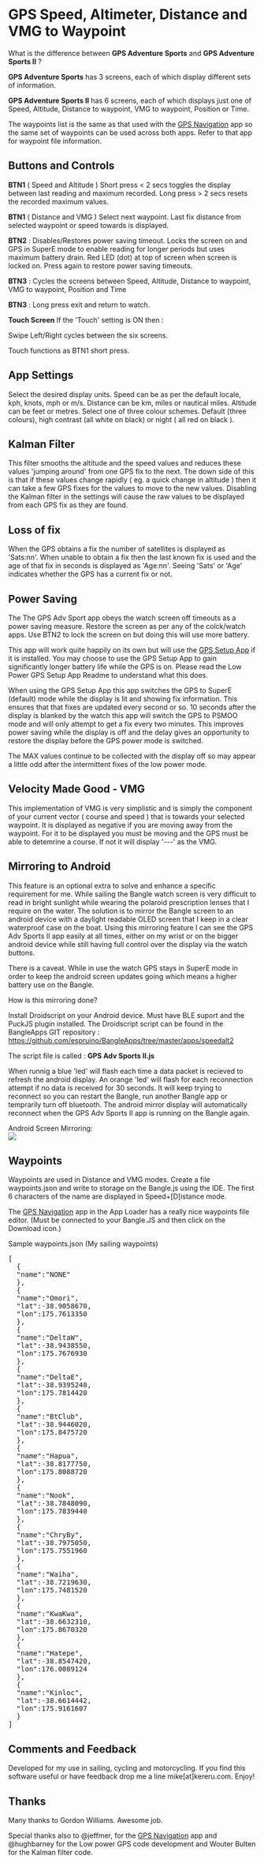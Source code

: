 # GPS Speed, Altimeter, Distance and VMG to Waypoint

What is the difference between **GPS Adventure Sports** and **GPS Adventure Sports II** ?

**GPS Adventure Sports** has 3 screens, each of which display different sets of information.

**GPS Adventure Sports II** has 6 screens, each of which displays just one of Speed, Altitude, Distance to waypoint, VMG to waypoint, Position or Time.

The waypoints list is the same as that used with the [GPS Navigation](https://banglejs.com/apps/#gps%20navigation) app so the same set of waypoints can be used across both apps. Refer to that app for waypoint file information.

## Buttons and Controls

**BTN1** ( Speed and Altitude ) Short press < 2 secs toggles the display between last reading and maximum recorded.  Long press > 2 secs resets the recorded maximum values.

**BTN1** ( Distance and VMG ) Select next waypoint. Last fix distance from selected waypoint or speed towards is displayed.

**BTN2** : Disables/Restores power saving timeout. Locks the screen on and GPS in SuperE mode to enable reading for longer periods but uses maximum battery drain. Red LED (dot) at top of screen when screen is locked on. Press again to restore power saving timeouts.

**BTN3** : Cycles the screens between Speed, Altitude, Distance to waypoint, VMG to waypoint, Position and Time

**BTN3** : Long press exit and return to watch.

**Touch Screen** If the 'Touch' setting is ON then :

Swipe Left/Right cycles between the six screens.

Touch functions as BTN1 short press.


## App Settings

Select the desired display units. Speed can be as per the default locale, kph, knots, mph or m/s. Distance can be km, miles or nautical miles. Altitude can be feet or metres. Select one of three colour schemes. Default (three colours), high contrast (all white on black) or night ( all red on black ). 

## Kalman Filter

This filter smooths the altitude and the speed values and reduces these values 'jumping around' from one GPS fix to the next. The down side of this is that if these values change rapidly ( eg. a quick change in altitude ) then it can take a few GPS fixes for the values to move to the new values. Disabling the Kalman filter in the settings will cause the raw values to be displayed from each GPS fix as they are found.

## Loss of fix

When the GPS obtains a fix the number of satellites is displayed as 'Sats:nn'. When unable to obtain a fix then the last known fix is used and the age of that fix in seconds is displayed as 'Age:nn'. Seeing 'Sats'  or 'Age' indicates whether the GPS has a current fix or not.  

## Power Saving

The The GPS Adv Sport app obeys the watch screen off timeouts as a power saving measure. Restore the screen as per any of the colck/watch apps. Use BTN2 to lock the screen on but doing this will use more battery.

This app will work quite happily on its own but will use the [GPS Setup App](https://banglejs.com/apps/#gps%20setup) if it is installed. You may choose to use the GPS Setup App to gain significantly longer battery life while the GPS is on. Please read the Low Power GPS Setup App Readme to understand what this does.

When using the GPS Setup App this app switches the GPS to SuperE (default) mode while the display is lit and showing fix information. This ensures that that fixes are updated every second or so. 10 seconds after the display is blanked by the watch this app will switch the GPS to PSMOO mode and will only attempt to get a fix every two minutes. This improves power saving while the display is off and the delay gives an opportunity to restore the display before the GPS power mode is switched.

The MAX values continue to be collected with the display off so may appear a little odd after the intermittent fixes of the low power mode. 

## Velocity Made Good - VMG

This implementation of VMG is very simplistic and is simply the component of your current vector ( course and speed ) that is towards your selected waypoint. It is displayed as negative if you are moving away from the waypoint. For it to be displayed you must be moving and the GPS must be able to detemrine a course. If not it will display '---' as the VMG.

## Mirroring to Android

This feature is an optional extra to solve and enhance a specific requirement for me. While sailing the Bangle watch screen is very difficult to read in bright sunlight while wearing the polaroid prescription lenses that I require on the water. The solution is to mirror the Bangle screen to an android device with a daylight readable OLED screen that I keep in a clear waterproof case on the boat. Using this mirroring feature I can see the GPS Adv Sports II app easily at all times, either on my wrist or on the bigger android device while still having full control over the display via the watch buttons.

There is a caveat. While in use the watch GPS stays in SuperE mode in order to keep the android screen updates going which means a higher battery use on the Bangle.

How is this mirroring done?

Install Droidscript on your Android device. Must have BLE suport and the PuckJS plugin installed. The Droidscript script can be found in the BangleApps GIT repository : https://github.com/espruino/BangleApps/tree/master/apps/speedalt2

The script file is called : **GPS Adv Sports II.js**

When runnig a blue 'led' will flash each time a data packet is recieved to refresh the android display. An orange 'led' will flash for each reconnection attempt if no data is received for 30 seconds. It will keep trying to reconnect so you can restart the Bangle, run another Bangle app or temprarily turn off bluetooth. The android mirror display will automatically reconnect when the GPS Adv Sports II app is running on the Bangle again.

Android Screen Mirroring:<br>
![](screenmirror.jpg)<p>

## Waypoints

Waypoints are used in Distance and VMG modes. Create a file waypoints.json and write to storage on the Bangle.js using the IDE. The first 6 characters of the name are displayed in Speed+[D]istance mode.

The [GPS Navigation](https://banglejs.com/apps/#gps%20navigation) app in the App Loader has a really nice waypoints file editor. (Must be connected to your Bangle.JS and then click on the Download icon.)

Sample waypoints.json (My sailing waypoints)

<pre>
[
  {
  "name":"NONE"
  },
  {
  "name":"Omori",
  "lat":-38.9058670,
  "lon":175.7613350
  },
  {
  "name":"DeltaW",
  "lat":-38.9438550,
  "lon":175.7676930
  },
  {
  "name":"DeltaE",
  "lat":-38.9395240,
  "lon":175.7814420
  },
  {
  "name":"BtClub",
  "lat":-38.9446020,
  "lon":175.8475720
  },
  {
  "name":"Hapua",
  "lat":-38.8177750,
  "lon":175.8088720
  },
  {
  "name":"Nook",
  "lat":-38.7848090,
  "lon":175.7839440
  },
  {
  "name":"ChryBy",
  "lat":-38.7975050,
  "lon":175.7551960
  },
  {
  "name":"Waiha",
  "lat":-38.7219630,
  "lon":175.7481520
  },
  {
  "name":"KwaKwa",
  "lat":-38.6632310,
  "lon":175.8670320
  },
  {
  "name":"Hatepe",
  "lat":-38.8547420,
  "lon":176.0089124
  },
  {
  "name":"Kinloc",
  "lat":-38.6614442,
  "lon":175.9161607
  }
]
</pre>

## Comments and Feedback

Developed for my use in sailing, cycling and motorcycling. If you find this software useful or have feedback drop me a line mike[at]kereru.com. Enjoy!

## Thanks

Many thanks to Gordon Williams. Awesome job.

Special thanks also to @jeffmer, for the [GPS Navigation](https://banglejs.com/apps/#gps%20navigation) app and @hughbarney for the Low power GPS code development and Wouter Bulten for the Kalman filter code.

